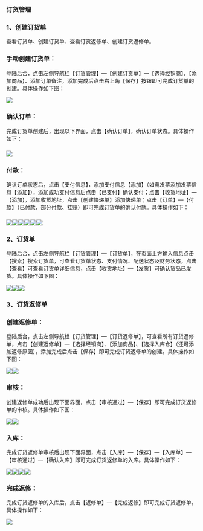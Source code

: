 ### 订货管理

### 1、创建订货单

查看订货单、创建订货单、查看订货返修单、创建订货返修单。

### 手动创建订货单：

登陆后台，点击左侧导航栏【订货管理】—【创建订货单】—【选择经销商】、【添加商品】、添加订单备注，添加完成后点击右上角【保存】按钮即可完成订货单的创建。具体操作如下图：

![](/assets/创建订货单01.jpg)

### 确认订单：

完成订货单创建后，出现以下界面，点击【确认订单】，确认订单状态。具体操作如下：

### ![](/assets/创建订货单02.jpg)

### 付款：

确认订单状态后，点击【支付信息】，添加支付信息【添加】（如需发票添加发票信息【添加】），添加成功支付信息后点击【已支付】确认支付；点击【收货地址】—【添加】，添加收货地址，点击【创建快递单】添加快递单；点击【订单】—【付款】（已付款、部分付款、挂账）即可完成订货单的确认付款。具体操作如下：

### ![](/assets/创建订货单四.jpg)![](/assets/创建订货单.jpg)![](/assets/创建订货单05.jpg)![](/assets/创建订货单06.jpg)![](/assets/创建订货单三.jpg)![](/assets/创建订货单07.jpg)

### 2、订货单

登陆后台，点击左侧导航栏【订货管理】—【订货单】，在页面上方输入信息点击【搜索】搜索订货单，可查看订货单状态、支付情况、配送状态及财务状态，点击【查看】可查看订货单详细信息，点击【收货地址】—【发货】可确认货品已发货。具体操作如下图：

![](/assets/订货单01.jpg)![](/assets/订货单03.jpg)![](/assets/订货单02.jpg)

### 3、订货返修单

### 创建返修单：

登陆后台，点击左侧导航栏【订货管理】—【订货返修单】，可查看所有订货返修单，点击【创建返修单】—【选择经销商】、【添加商品】、【选择入库仓】（还可添加返修原因），添加完成后点击【保存】即可完成订货返修单的创建。具体操作如下图：

![](/assets/订货返修单01.jpg)![](/assets/订货返修单02.png)

### 审核：

创建返修单成功后出现下面界面，点击【审核通过】—【保存】即可完成订货返修单的审核。具体操作如下图：

![](/assets/订货返修单03.jpg)![](/assets/订货返修单04.jpg)

### 入库：

完成订货返修单审核后出现下面界面，点击【入库】—【保存】—【入库单】—【审核通过】—【确认入库】即可完成订货返修单的入库。具体操作如下：

![](/assets/订货返修单05.jpg)![](/assets/订货返修单06.jpg)![](/assets/订货返修单07.jpg)![](/assets/订货返修单08.jpg)

### 完成返修：

完成订货返修单的入库后，点击【返修单】—【完成返修】即可完成订货返修单。具体操作如下：

![](/assets/订货返修单09.jpg)

